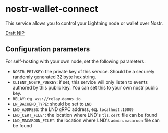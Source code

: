 # nostr-wallet-connect

This service allows you to control your Lightning node or wallet over Nostr.

[Draft NIP](https://github.com/getAlby/nips/blob/master/47.md)
## Configuration parameters
For self-hosting with your own node, set the following parameters:

- `NOSTR_PRIVKEY`: the private key of this service. Should be a securely randomly generated 32 byte hex string.
- `CLIENT_NOSTR_PUBKEY`: if set, this service will only listen to events authored by this public key. You can set this to your own nostr public key.
- `RELAY`: eg. `wss://relay.damus.io`
- `LN_BACKEND_TYPE`: should be set to `LND`
- `LND_ADDRESS`: the LND gRPC address, eg. `localhost:10009`
- `LND_CERT_FILE"`: the location where LND's `tls.cert` file can be found
- `LND_MACAROON_FILE"`:  the location where LND's `admin.macaroon` file can be found
